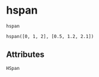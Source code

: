 # hspan

```@shortdocs; canonical=false
hspan
```


```@figure
hspan([0, 1, 2], [0.5, 1.2, 2.1])
```


## Attributes

```@attrdocs
HSpan
```
